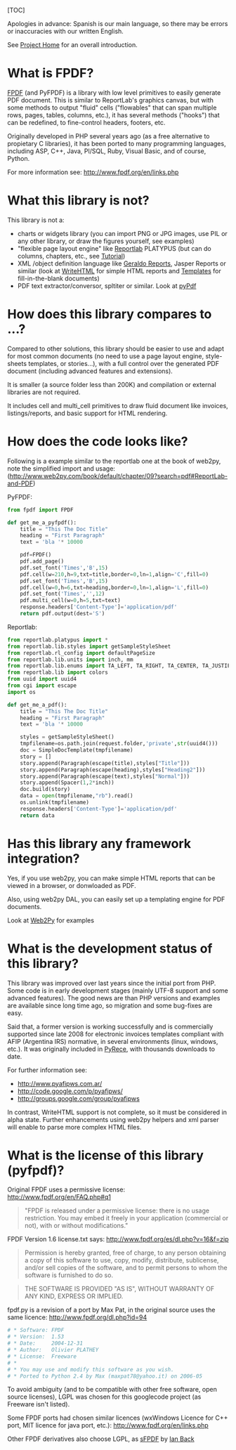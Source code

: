 [TOC]

Apologies in advance: Spanish is our main language, so there may be errors or 
inaccuracies with our written English.

See [Project Home](https://github.com/reingart/pyfpdf) for an overall 
introduction.

# What is FPDF? #

[FPDF](http://www.fpdf.org) (and PyFPDF) is a library with low level primitives
to easily generate PDF document. This is similar to ReportLab's graphics canvas,
but with some methods to output "fluid" cells ("flowables" that can span 
multiple rows, pages, tables, columns, etc.), it has several methods ("hooks") 
that can be redefined, to fine-control headers, footers, etc.

Originally developed in PHP several years ago (as a free alternative to 
propietary C libraries), it has been ported to many programming languages, 
including ASP, C++, Java, Pl/SQL, Ruby, Visual Basic, and of course, Python.

For more information see: http://www.fpdf.org/en/links.php

# What this library **is not**? #

This library is not a:

  * charts or widgets library (you can import PNG or JPG images, use PIL or any
    other library, or draw the figures yourself, see examples)
  * "flexible page layout engine" like 
    [Reportlab](http://www.reportlab.com/opensource/) PLATYPUS (but can do 
    columns, chapters, etc., see [Tutorial](Tutorial.md))
  * XML /object definition language like 
    [Geraldo Reports](http://www.geraldoreports.org/), Jasper Reports or similar
    (look at [WriteHTML](reference/WriteHTML.md) for simple HTML reports and 
    [Templates](Templates.md) for fill-in-the-blank documents)
  * PDF text extractor/conversor, spltiter or similar. Look at 
    [pyPdf](https://pypi.python.org/pypi/pyPdf)

# How does this library compares to ...? #

Compared to other solutions, this library should be easier to use and adapt for
most common documents (no need to use a page layout engine, style-sheets 
templates, or stories...), with a full control over the generated PDF document 
(including advanced features and extensions).

It is smaller (a source folder less than 200K) and compilation or external 
libraries are not required.

It includes cell and multi\_cell primitives to draw fluid document like 
invoices, listings/reports, and basic support for HTML rendering.

# How does the code looks like? #

Following is a example similar to the reportlab one at the book of web2py, note
the simplified import and usage:
(http://www.web2py.com/book/default/chapter/09?search=pdf#ReportLab-and-PDF)

PyFPDF:
```python
from fpdf import FPDF

def get_me_a_pyfpdf():
    title = "This The Doc Title"
    heading = "First Paragraph"
    text = 'bla '* 10000

    pdf=FPDF()
    pdf.add_page()
    pdf.set_font('Times','B',15)
    pdf.cell(w=210,h=9,txt=title,border=0,ln=1,align='C',fill=0)
    pdf.set_font('Times','B',15)
    pdf.cell(w=0,h=6,txt=heading,border=0,ln=1,align='L',fill=0)
    pdf.set_font('Times','',12)
    pdf.multi_cell(w=0,h=5,txt=text)
    response.headers['Content-Type']='application/pdf'
    return pdf.output(dest='S')
```

Reportlab:
```python
from reportlab.platypus import *
from reportlab.lib.styles import getSampleStyleSheet
from reportlab.rl_config import defaultPageSize
from reportlab.lib.units import inch, mm
from reportlab.lib.enums import TA_LEFT, TA_RIGHT, TA_CENTER, TA_JUSTIFY
from reportlab.lib import colors
from uuid import uuid4
from cgi import escape
import os

def get_me_a_pdf():
    title = "This The Doc Title"
    heading = "First Paragraph"
    text = 'bla '* 10000

    styles = getSampleStyleSheet()
    tmpfilename=os.path.join(request.folder,'private',str(uuid4()))
    doc = SimpleDocTemplate(tmpfilename)
    story = []
    story.append(Paragraph(escape(title),styles["Title"]))
    story.append(Paragraph(escape(heading),styles["Heading2"]))
    story.append(Paragraph(escape(text),styles["Normal"]))
    story.append(Spacer(1,2*inch))
    doc.build(story)
    data = open(tmpfilename,"rb").read()
    os.unlink(tmpfilename)
    response.headers['Content-Type']='application/pdf'
    return data
```

# Has this library any framework integration? #

Yes, if you use web2py, you can make simple HTML reports that can be viewed in a
browser, or donwloaded as PDF.

Also, using web2py DAL, you can easily set up a templating engine for PDF 
documents.

Look at [Web2Py](Web2Py.md) for examples

# What is the development status of this library? #

This library was improved over last years since the initial port from PHP. Some 
code is in early development stages (mainly UTF-8 support and some advanced 
features). The good news are than PHP versions and examples are available since
long time ago, so migration and some bug-fixes are easy.

Said that, a former version is working successfully and is commercially 
supported since late 2008 for electronic invoices templates compliant with AFIP
(Argentina IRS) normative, in several environments (linux, windows, etc.). It 
was originally included in 
[PyRece](http://code.google.com/p/pyafipws/wiki/ProjectSummary), with thousands 
downloads to date.

For further information see:

  * http://www.pyafipws.com.ar/
  * http://code.google.com/p/pyafipws/
  * http://groups.google.com/group/pyafipws

In contrast, WriteHTML support is not complete, so it must be considered in 
alpha state. Further enhancements using web2py helpers and xml parser will 
enable to parse more complex HTML files.

# What is the license of this library (pyfpdf)? #

Original FPDF uses a permissive license:
http://www.fpdf.org/en/FAQ.php#q1

> "FPDF is released under a permissive license: there is no usage
> restriction. You may embed it freely in your application (commercial
> or not), with or without modifications."

FPDF Version 1.6 license.txt says:
http://www.fpdf.org/es/dl.php?v=16&f=zip

> Permission is hereby granted, free of charge, to any person obtaining a copy
> of this software to use, copy, modify, distribute, sublicense, and/or sell
> copies of the software, and to permit persons to whom the software is furnished
> to do so.

> THE SOFTWARE IS PROVIDED "AS IS", WITHOUT WARRANTY OF ANY KIND, EXPRESS OR IMPLIED.

fpdf.py is a revision of a port by Max Pat, in the original source uses the same
licence: http://www.fpdf.org/dl.php?id=94

```python
# * Software: FPDF
# * Version:  1.53
# * Date:     2004-12-31
# * Author:   Olivier PLATHEY
# * License:  Freeware
# *
# * You may use and modify this software as you wish.
# * Ported to Python 2.4 by Max (maxpat78@yahoo.it) on 2006-05
```

To avoid ambiguity (and to be compatible with other free software, open source 
licenses), LGPL was chosen for this googlecode project (as Freeware isn't 
listed).

Some FPDF ports had chosen similar licences (wxWindows Licence for C++ port, 
MIT licence for java port, etc.): http://www.fpdf.org/en/links.php

Other FPDF derivatives also choose LGPL, as 
[sFPDF](http://www.fpdf.org/en/script/script91.php) by 
[Ian Back](mailto:ian@bpm1.com?subject=sFPDF)

